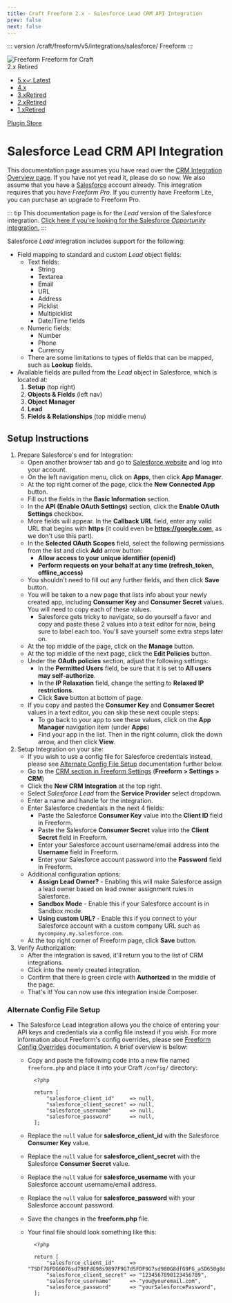 ```yaml
---
title: Craft Freeform 2.x - Salesforce Lead CRM API Integration
prev: false
next: false
---
```


::: version /craft/freeform/v5/integrations/salesforce/
Freeform
:::

<div id="pr-heading">
    <img src="https://docs.solspace.com/extras/icons/products/freeform-icon.png" alt="Freeform" class="pr-image">
    <span class="pr-name">Freeform</span>
    <span class="pr-category">for Craft</span>
    <div class="pr-v-wrapper">
        <div class="pr-v">
            <span class="pr-v-v">2.x</span>
            <span class="pr-v-type pr-retired">Retired</span>
            <span class="pr-v-arrow arrow down"></span>
        </div>
        <ul class="pr-v-list">
            <li><a href="/craft/freeform/v5/">5.x<span class="pr-v-type pr-latest">✓ Latest</span></a></li>
            <li><a href="/craft/freeform/v4/">4.x</a></li>
            <li><a href="/craft/freeform/v3/">3.x<span class="pr-v-type pr-retired">Retired</span></a></li>
            <li><a href="/craft/freeform/v2/">2.x<span class="pr-v-type pr-retired">Retired</span></a></li>
            <li><a href="/craft/freeform/v1/">1.x<span class="pr-v-type pr-retired">Retired</span></a></li>
        </ul>
    </div>
    <div class="pr-buy">
        <a href="https://plugins.craftcms.com/freeform" class="button button-blue"><span class="external-url">Plugin Store</span></a>
    </div>
</div>

<span class="page-section"></span>

# Salesforce Lead CRM API Integration <Badge type="pro" text="Pro" />

This documentation page assumes you have read over the [CRM Integration Overview page](README.md). If you have not yet read it, please do so now. We also assume that you have a [Salesforce](https://www.salesforce.com) account already. This integration requires that you have *Freeform Pro*. If you currently have Freeform Lite, you can purchase an upgrade to Freeform Pro.

::: tip
This documentation page is for the *Lead* version of the Salesforce integration. [Click here if you're looking for the Salesforce *Opportunity* integration.](salesforce-opportunity.md)
:::

Salesforce *Lead* integration includes support for the following:

* Field mapping to standard and custom *Lead* object fields:
	* Text fields:
		* String
		* Textarea
		* Email
		* URL
		* Address
		* Picklist
		* Multipicklist
		* Date/Time fields <Badge type="feature" text="2.5.4+" />
	* Numeric fields:
		* Number <Badge type="feature" text="Improved in 2.5.4+" />
		* Phone
		* Currency
	* There are some limitations to types of fields that can be mapped, such as **Lookup** fields.
* Available fields are pulled from the *Lead* object in Salesforce, which is located at:
	1. **Setup** (top right)
	2. **Objects & Fields** (left nav)
	3. **Object Manager**
	4. **Lead**
	5. **Fields & Relationships** (top middle menu)


## Setup Instructions

1. Prepare Salesforce's end for Integration:
	* Open another browser tab and go to [Salesforce website](https://login.salesforce.com) and log into your account.
	* On the left navigation menu, click on **Apps**, then click **App Manager**.
	* At the top right corner of the page, click the **New Connected App** button.
	* Fill out the fields in the **Basic Information** section.
	* In the **API (Enable OAuth Settings)** section, click the **Enable OAuth Settings** checkbox.
	* More fields will appear. In the **Callback URL** field, enter any valid URL that begins with **https** (it could even be **https://google.com**, as we don't use this part).
	* In the **Selected OAuth Scopes** field, select the following permissions from the list and click **Add** arrow button:
		* **Allow access to your unique identifier (openid)**
		* **Perform requests on your behalf at any time (refresh_token, offline_access)**
	* You shouldn't need to fill out any further fields, and then click **Save** button.
	* You will be taken to a new page that lists info about your newly created app, including **Consumer Key** and **Consumer Secret** values. You will need to copy each of these values.
		* Salesforce gets tricky to navigate, so do yourself a favor and copy and paste these 2 values into a text editor for now, being sure to label each too. You'll save yourself some extra steps later on.
	* At the top middle of the page, click on the **Manage** button.
	* At the top middle of the next page, click the **Edit Policies** button.
	* Under the **OAuth policies** section, adjust the following settings:
		* In the **Permitted Users** field, be sure that it is set to **All users may self-authorize**.
		* In the **IP Relaxation** field, change the setting to **Relaxed IP restrictions**.
		* Click **Save** button at bottom of page.
	* If you copy and pasted the **Consumer Key** and **Consumer Secret** values in a text editor, you can skip these next couple steps:
		* To go back to your app to see these values, click on the **App Manager** navigation item (under **Apps**)
		* Find your app in the list. Then in the right column, click the down arrow, and then click **View**.
2. Setup Integration on your site:
	* If you wish to use a config file for Salesforce credentials instead, please see [Alternate Config File Setup](#alternate-config-file-setup) documentation further below.
	* Go to the [CRM section in Freeform Settings](../../setup/settings.md#api-integrations) (**Freeform > Settings > CRM**)
	* Click the **New CRM Integration** at the top right.
	* Select *Salesforce Lead* from the **Service Provider** select dropdown.
	* Enter a name and handle for the integration.
	* Enter Salesforce credentials in the next 4 fields:
		* Paste the Salesforce **Consumer Key** value into the **Client ID** field in Freeform.
		* Paste the Salesforce **Consumer Secret** value into the **Client Secret** field in Freeform.
		* Enter your Salesforce account username/email address into the **Username** field in Freeform.
		* Enter your Salesforce account password into the **Password** field in Freeform.
	* Additional configuration options:
		* **Assign Lead Owner?** - Enabling this will make Salesforce assign a lead owner based on lead owner assignment rules in Salesforce.
		* **Sandbox Mode** - Enable this if your Salesforce account is in Sandbox mode.
		* **Using custom URL?** - Enable this if you connect to your Salesforce account with a custom company URL such as `mycompany.my.salesforce.com`.
	* At the top right corner of Freeform page, click **Save** button.
3. Verify Authorization:
	* After the integration is saved, it'll return you to the list of CRM integrations.
	* Click into the newly created integration.
	* Confirm that there is green circle with **Authorized** in the middle of the page.
	* That's it! You can now use this integration inside Composer.


### Alternate Config File Setup

* The Salesforce Lead integration allows you the choice of entering your API keys and credentials via a config file instead if you wish. For more information about Freeform's config overrides, please see [Freeform Config Overrides](../../setup/config-overrides.md#freeform-pro) documentation. A brief overview is below:
	* Copy and paste the following code into a new file named `freeform.php` and place it into your Craft `/config/` directory:

			<?php

			return [
				"salesforce_client_id"     => null,
				"salesforce_client_secret" => null,
				"salesforce_username"      => null,
				"salesforce_password"      => null,
			];

	* Replace the `null` value for **salesforce_client_id** with the Salesforce **Consumer Key** value.
	* Replace the `null` value for **salesforce_client_secret** with the Salesforce **Consumer Secret** value.
	* Replace the `null` value for **salesforce_username** with your Salesforce account username/email address.
	* Replace the `null` value for **salesforce_password** with your Salesforce account password.
	* Save the changes in the **freeform.php** file.
	* Your final file should look something like this:

			<?php

			return [
				"salesforce_client_id"     => "7SDf7GFDG6O76sd798FdG98s9897F9G7dSFDF9G7sd980G8dfG9FG_aSD650g8dsh7D98g79Fs98ds0788Ps",
				"salesforce_client_secret" => "1234567890123456789",
				"salesforce_username"      => "you@youremail.com",
				"salesforce_password"      => "yourSalesforcePassword",
			];
